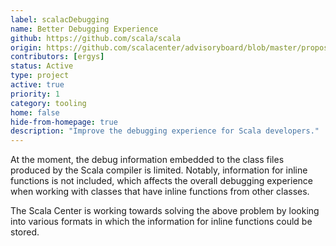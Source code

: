 ```yaml
---
label: scalacDebugging
name: Better Debugging Experience
github: https://github.com/scala/scala
origin: https://github.com/scalacenter/advisoryboard/blob/master/proposals/022-jsr-45.md
contributors: [ergys]
status: Active
type: project
active: true
priority: 1
category: tooling
home: false
hide-from-homepage: true
description: "Improve the debugging experience for Scala developers."
---
```

At the moment, the debug information embedded to the class files produced by the Scala
compiler is limited. Notably, information for inline functions is not included, which
affects the overall debugging experience when working with classes that have inline
functions from other classes.

The Scala Center is working towards solving the above problem by looking into various
formats in which the information for inline functions could be stored.